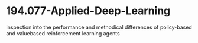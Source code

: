 # 194.077-Applied-Deep-Learning
inspection into the performance and methodical differences of policy-based and valuebased reinforcement learning agents 
